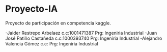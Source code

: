 # Proyecto-IA

Proyecto de participación en competencia kaggle.

-Jaider Restrepo Arbelaez       c.c:1001471387      Prg: Ingeniria Industrial
-Juan José Patiño Castañeda     c.c:1000393740      Prg: Ingeniria Industrial
-Alejandro Valencia Gómez       c.c:                Prg: Ingeniria Industrial
